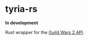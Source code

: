 # tyria-rs

**In development**

Rust wrapper for the [Guild Wars 2 API](https://wiki.guildwars2.com/wiki/API:Main).
